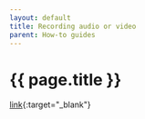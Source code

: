 ```yaml
---
layout: default
title: Recording audio or video
parent: How-to guides
---
```


# {{ page.title }}

[link](https://www.pcibex.net/wiki/recording-and-collecting-audio-samples/){:target="_blank"}